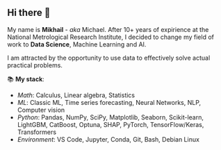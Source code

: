 ## Hi there 👋

<!--
**mikanzy/mikanzy** is a ✨ _special_ ✨ repository because its `README.md` (this file) appears on your GitHub profile.

Here are some ideas to get you started:

- 🔭 I’m currently working on ...
- 🌱 I’m currently learning ...
- 👯 I’m looking to collaborate on ...
- 🤔 I’m looking for help with ...
- 💬 Ask me about ...
- 📫 How to reach me: ...
- 😄 Pronouns: ...
- ⚡ Fun fact: ...
-->

My name is **Mikhail** - *aka* Michael. After 10+ years of expirience at the National Metrological Research Institute, I decided to change my field of work to **Data Science**, Machine Learning and AI. 

I am attracted by the opportunity to use data to effectively solve actual practical problems. 


📚️ **My stack**:
- *Math*: Calculus, Linear algebra, Statistics
- *ML*: Classic ML, Time series forecasting, Neural Networks, NLP, Computer vision
- *Python*: Pandas, NumPy, SciPy, Matplotlib, Seaborn, Scikit-learn, LightGBM, CatBoost, Optuna, SHAP, PyTorch, TensorFlow/Keras, Transformers
- *Environment*: VS Code, Jupyter, Conda, Git, Bash, Debian Linux
